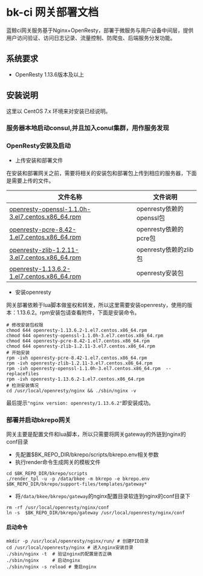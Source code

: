 # bk-ci 网关部署文档

蓝鲸ci网关服务基于Nginx+OpenResty，部署于微服务与用户设备中间层，提供用户访问验证、访问日志记录、流量控制、防爬虫、后端服务分发功能。

## 系统要求

- OpenResty 1.13.6版本及以上


## 安装说明

这里以 CentOS 7.x 环境来对安装已经说明。

### 服务器本地启动consul,并且加入conul集群，用作服务发现

### OpenResty安装及启动

- 上传安装和部署文件

在安装和部署网关之前，需要将相关的安装包和部署包上传到相应的服务器，下面是需要上传的文件。

|   文件名称   |   文件说明     |
| ------------ | ---------------- |
|   [openresty-openssl-1.1.0h-3.el7.centos.x86_64.rpm](https://openresty.org/package/centos/7/x86_64/openresty-openssl-1.1.0h-3.el7.centos.x86_64.rpm)   |  openresty依赖的openssl包    |
|   [openresty-pcre-8.42-1.el7.centos.x86_64.rpm](https://openresty.org/package/centos/7/x86_64/openresty-pcre-8.42-1.el7.centos.x86_64.rpm)   |  openresty依赖的pcre包 |
|   [openresty-zlib-1.2.11-3.el7.centos.x86_64.rpm](https://openresty.org/package/centos/7/x86_64/openresty-zlib-1.2.11-3.el7.centos.x86_64.rpm)   |  openresty依赖的zlib包 |
|   [openresty-1.13.6.2-1.el7.centos.x86_64.rpm](https://openresty.org/package/centos/7/x86_64/openresty-1.13.6.2-1.el7.centos.x86_64.rpm)   |  openresty安装包 |

- 安装openresty

网关部署依赖于lua脚本做鉴权和转发，所以这里需要安装openresty，使用的版本：1.13.6.2。rpm安装包请查看附件，下面是安装命令。

```shell
# 修改安装包权限
chmod 644 openresty-1.13.6.2-1.el7.centos.x86_64.rpm
chmod 644 openresty-openssl-1.1.0h-3.el7.centos.x86_64.rpm
chmod 644 openresty-pcre-8.42-1.el7.centos.x86_64.rpm
chmod 644 openresty-zlib-1.2.11-3.el7.centos.x86_64.rpm
# 开始安装
rpm -ivh openresty-pcre-8.42-1.el7.centos.x86_64.rpm
rpm -ivh openresty-zlib-1.2.11-3.el7.centos.x86_64.rpm
rpm -ivh openresty-openssl-1.1.0h-3.el7.centos.x86_64.rpm  --replacefiles
rpm -ivh openresty-1.13.6.2-1.el7.centos.x86_64.rpm
# 检测安装情况
cd /usr/local/openresty/nginx && ./sbin/nginx -v
```

最后提示`"nginx version: openresty/1.13.6.2"`即安装成功。

### 部署并启动bkrepo网关

网关主要是配置文件和lua脚本，所以只需要将网关gateway的外链到nginx的conf目录

- 先配置$BK_REPO_DIR/bkrepo/scripts/bkrepo.env相关参数
- 执行render命令生成网关的模板文件

```shell
cd $BK_REPO_DIR/bkrepo/scripts
./render_tpl -u -p /data/bkee -m bkrepo -e bkrepo.env $BK_REPO_DIR/bkrepo/support-files/templates/gateway*
```

- 将`/data/bkee/bkrepo/gateway`的nginx配置目录软连到nginx的conf目录下

```shell
rm -rf /usr/local/openresty/nginx/conf
ln -s  $BK_REPO_DIR/bkrepo/gateway /usr/local/openresty/nginx/conf
```


#### 启动命令

```shell
mkdir -p /usr/local/openresty/nginx/run/ # 创建PID目录
cd /usr/local/openresty/nginx # 进入nginx安装目录
./sbin/nginx -t  # 验证nginx的配置是否正确
./sbin/nginx     # 启动nginx
./sbin/nginx -s reload # 重启nginx
```
